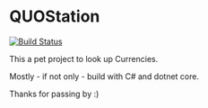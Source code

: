 # QUOStation

[![Build Status](https://img.shields.io/endpoint.svg?url=https%3A%2F%2Factions-badge.atrox.dev%2Ftassan%2FQUOStation%2Fbadge%3Fref%3Dmaster&style=popout)](https://actions-badge.atrox.dev/tassan/QUOStation/goto?ref=master)

This a pet project to look up Currencies.

Mostly - if not only - build with C# and dotnet core.

Thanks for passing by :)
